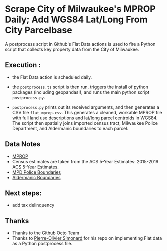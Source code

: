 # Scrape City of Milwaukee's MPROP Daily; Add WGS84 Lat/Long From City Parcelbase

A postprocess script in Github's Flat Data actions is used to fire a Python script that collects key property data from the City of Milwaukee.

## Execution :

- the Flat Data action is scheduled daily.

- the `postprocess.ts` script is then run, triggers the install of python packages (including geopandas!), and runs the main python script `postprocess.py`.

- `postprocess.py` prints out its received arguments, and then generates a CSV file `flat_mprop.csv`. This generates a cleaned, workable MPROP file with full land use descriptions and lat/long parcel centroids in WGS84. The script then spatially joins imported census tract, Milwaukee Police Department, and Aldermanic boundaries to each parcel.

## Data Notes

- [MPROP](https://data.milwaukee.gov/dataset/mprop)
- Census estimates are taken from the ACS 5-Year Estimates: 2015-2019 ACS 5-Year Estimates. 
- [MPD Police Boundaries](https://data.milwaukee.gov/dataset/mpd-stations)
- [Aldermanic Boundaries](https://data.milwaukee.gov/dataset/aldermanic-districts)


## Next steps:
- add tax delinquency


## Thanks

- Thanks to the Github Octo Team
- Thanks to [Pierre-Olivier Simonard](https://github.com/pierrotsmnrd/flat_data_py_example) for his repo on implementing Flat data as a Python postprocess file.


